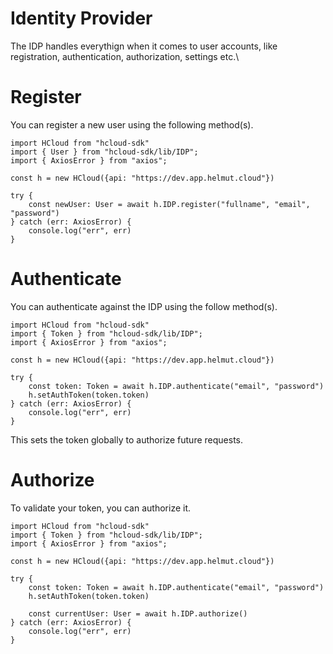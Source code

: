 # Identity Provider

The IDP handles everythign when it comes to user accounts, like registration, authentication, authorization, settings etc.\

# Register
You can register a new user using the following method(s).
```
import HCloud from "hcloud-sdk"
import { User } from "hcloud-sdk/lib/IDP";
import { AxiosError } from "axios";

const h = new HCloud({api: "https://dev.app.helmut.cloud"})

try {
    const newUser: User = await h.IDP.register("fullname", "email", "password")
} catch (err: AxiosError) {
    console.log("err", err)
}
```

# Authenticate
You can authenticate against the IDP using the follow method(s).
```
import HCloud from "hcloud-sdk"
import { Token } from "hcloud-sdk/lib/IDP";
import { AxiosError } from "axios";

const h = new HCloud({api: "https://dev.app.helmut.cloud"})

try {
    const token: Token = await h.IDP.authenticate("email", "password")
    h.setAuthToken(token.token)
} catch (err: AxiosError) {
    console.log("err", err)
}
```
This sets the token globally to authorize future requests.

# Authorize
To validate your token, you can authorize it.
```
import HCloud from "hcloud-sdk"
import { Token } from "hcloud-sdk/lib/IDP";
import { AxiosError } from "axios";

const h = new HCloud({api: "https://dev.app.helmut.cloud"})

try {
    const token: Token = await h.IDP.authenticate("email", "password")
    h.setAuthToken(token.token)

    const currentUser: User = await h.IDP.authorize()
} catch (err: AxiosError) {
    console.log("err", err)
}
```